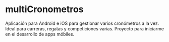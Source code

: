 # multiCronometros
Aplicación para Android e iOS para gestionar varios cronómetros a la vez. Ideal para carreras, regatas y competiciones varias. Proyecto para iniciarme en el desarrollo de apps móbiles.
